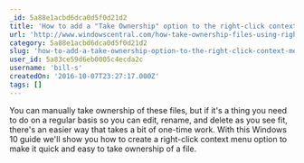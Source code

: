 ```yaml
---
_id: 5a88e1acbd6dca0d5f0d21d2
title: 'How to add a "Take Ownership" option to the right-click context menu'
url: 'http://www.windowscentral.com/how-take-ownership-files-using-right-click-context-menu-windows-10'
category: 5a88e1acbd6dca0d5f0d21d2
slug: 'how-to-add-a-take-ownership-option-to-the-right-click-context-menu'
user_id: 5a83ce59d6eb0005c4ecda2c
username: 'bill-s'
createdOn: '2016-10-07T23:27:17.000Z'
tags: []
---
```


You can manually take ownership of these files, but if it's a thing you need to do on a regular basis so you can edit, rename, and delete as you see fit, there's an easier way that takes a bit of one-time work. With this Windows 10 guide we'll show you how to create a right-click context menu option to make it quick and easy to take ownership of a file.
